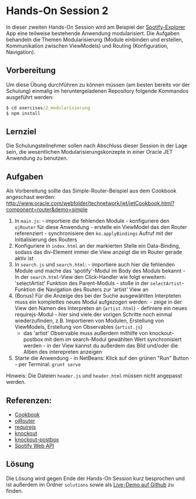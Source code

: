 # Hands-On Session 2

In dieser zweiten Hands-On Session wird am Beispiel der [Spotify-Explorer](https://github.com/enpit/jet-spotify-explorer/) App eine teilweise bestehende Anwendung modularisiert.
Die Aufgaben behandeln die Themen Modularisierung (Module einbinden und erstellen, Kommunikation zwischen ViewModels) und Routing (Konfiguration, Navigation).

## Vorbereitung

Um diese Übung durchführen zu können müssen (am besten bereits vor der Schulung) einmalig im heruntergeladenen Repository folgende Kommandos ausgeführt werden:

``` cmd
$ cd exercises/2_modularisierung
$ npm install
```

## Lernziel

Die Schulungsteilnehmer sollen nach Abschluss dieser Session in der Lage sein, die wesentlichen Modularisierungskonzepte in einer Oracle JET Anwendung zu benutzen.

## Aufgaben

Als Vorbereitung sollte das Simple-Router-Beispiel aus dem Cookbook angeschaut werden: http://www.oracle.com/webfolder/technetwork/jet/jetCookbook.html?component=router&demo=simple

  1. In `main.js`:
    - importiere die fehlenden Module
    - konfiguriere den `ojRouter` für diese Anwendung
    - erstelle ein ViewModel das den Router referenziert
    - synchronisiere den `ko.applyBindings` Aufruf mit der Initialisierung des Routers
  2. Konfiguriere in `index.html` an der markierten Stelle ein Data-Binding, sodass das div-Element immer die View anzeigt die im Router gerade aktiv ist
  3. In `search.js` und `search.html`:
    - importiere auch hier die fehlenden Module und mache das 'spotify'-Modul im Body des Moduls bekannt
    - In der `search.html`-View den Click-Handler wie folgt erweitern: 'selectArtist' Funktion des Parent-Moduls
    - stoße in der `selectArtist`-Funktion die Navigation des Routers zur 'artist' View an
  4. (Bonus) Für die Anzeige des bei der Suche ausgewählten Interpteten muss ein komplettes neues Modul aufgezogen werden:
    - zeige in der View den Namen des Interpreten an (`artist.html`)
    - definiere ein neues requirejs-Modul - hier sind viele der vorigen Schritte noch einmal wiederzufinden, z.B. Importieren von Modulen, Erstellung von ViewModels, Erstellung von Observables (`artist.js`)
      - das 'artist' Observable muss außerdem mithilfe von knockout-postbox mit dem im search-Modul gewählten Wert synchronisiert werden
    - in der View kannst du außerdem das Bild und/oder die Alben des interepreten anzeigen
  5. Starte die Anwendung
    - in NetBeans: Klick auf den grünen "Run" Button
    - per Terminal: `grunt serve`

Hinweis: Die Dateien `header.js` und `header.html` müssen nicht angepasst werden.

## Referenzen:

- [Cookbook](http://www.oracle.com/webfolder/technetwork/jet/jetCookbook.html)
- [ojRouter](http://www.oracle.com/webfolder/technetwork/jet/jetCookbook.html?component=router&demo=simple)
- [requirejs](http://requirejs.org/)
- [knockout](http://knockoutjs.com/documentation/introduction.html)
- [knockout-postbox](https://github.com/rniemeyer/knockout-postbox)
- [Spotify Web API](https://developer.spotify.com/web-api/console/)

## Lösung

Die Lösung wird gegen Ende der Hands-On Session kurz besprochen und ist außerdem im Ordner `solutions` sowie als [Live-Demo auf Github](https://enpit.github.io/jet-spotify-explorer/web/) zu finden.
